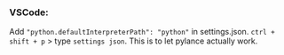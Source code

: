 ### VSCode:
Add `"python.defaultInterpreterPath": "python"` in settings.json. `ctrl + shift + p` > type `settings json`. This is to let pylance actually work.

